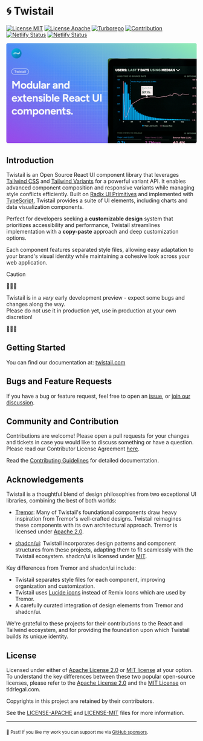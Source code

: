 # 🌀 Twistail

[![License MIT](https://img.shields.io/badge/License-MIT-blue.svg)](./LICENSE-MIT)
[![License Apache](https://img.shields.io/badge/License-Apache_2.0-blue.svg)](./LICENSE-APACHE)
[![Turborepo](https://img.shields.io/badge/Built%20With-Turborepo-blueviolet)][turborepo]
[![Contribution](https://img.shields.io/badge/Contributions-welcome-gray.svg)][contribution]
[![Netlify Status](https://api.netlify.com/api/v1/badges/9d81a7f1-1d13-4ec6-ba6a-5681b92ca062/deploy-status)](https://app.netlify.com/sites/twistail/deploys)
[![Netlify Status](https://api.netlify.com/api/v1/badges/6592ea51-c233-4334-a75a-077aad19dc74/deploy-status)](https://app.netlify.com/sites/twistail-storybook/deploys)

![Twistail Banner](./website/public/images/twistail-banner-lowres.png)

## Introduction

Twistail is an Open Source React UI component library that leverages [Tailwind CSS][tailwindcss]
and [Tailwind Variants][tailwind-variants] for a powerful variant API. It enables advanced
component composition and responsive variants while managing style conflicts efficiently.
Built on [Radix UI Primitives][radix-ui] and implemented with [TypeScript][typescript],
Twistail provides a suite of UI elements, including charts and data visualization components.

Perfect for developers seeking a **customizable design** system that prioritizes accessibility
and performance, Twistail streamlines implementation with a **copy-paste** approach and
deep customization options.

Each component features separated style files, allowing easy adaptation to your brand's visual
identity while maintaining a cohesive look across your web application.

> [!CAUTION]
> 🚨🚨🚨
>
> Twistail is in a _very_ early development preview - expect some bugs and changes along the way.
> <br/>Please do not use it in production yet, use in production at your own discretion!
>
> 🚨🚨🚨

## Getting Started

You can find our documentation at: [twistail.com][twistail-docs]

## Bugs and Feature Requests

If you have a bug or feature request, feel free to open an [issue][twistail-issue],
or [join our discussion][twistail-discussion].

## Community and Contribution

Contributions are welcome! Please open a pull requests for your changes and tickets in case you would like
to discuss something or have a question. Please read our Contributor License Agreement [here][twistail-cla].

Read the [Contributing Guidelines](https://twistail.com/docs/contributing-guidelines) for detailed documentation.

## Acknowledgements

Twistail is a thoughtful blend of design philosophies from two exceptional UI libraries, combining the best of both worlds:

- [Tremor](https://tremor.so/): Many of Twistail's foundational components draw heavy inspiration from Tremor's well-crafted designs. Twistail reimagines these components with its own architectural approach. Tremor is licensed under [Apache 2.0](https://github.com/tremorlabs/tremor/blob/main/LICENSE).

- [shadcn/ui](https://ui.shadcn.com/): Twistail incorporates design patterns and component structures from these projects, adapting them to fit seamlessly with the Twistail ecosystem. shadcn/ui is licensed under [MIT](https://github.com/shadcn-ui/ui/blob/main/LICENSE.md).

Key differences from Tremor and shadcn/ui include:
- Twistail separates style files for each component, improving organization and customization.
- Twistail uses [Lucide icons](https://lucide.dev/) instead of Remix Icons which are used by Tremor.
- A carefully curated integration of design elements from Tremor and shadcn/ui.

We're grateful to these projects for their contributions to the React and Tailwind ecosystem, and for providing the foundation upon which Twistail builds its unique identity.

## License

Licensed under either of [Apache License 2.0][license-apache] or [MIT license][license-mit] at your option.
To understand the key differences between these two popular open-source licenses, please refer to the
[Apache License 2.0][tldr-apache] and the [MIT License][tldr-mit] on tldrlegal.com.

Copyrights in this project are retained by their contributors.

See the [LICENSE-APACHE](./LICENSE-APACHE) and [LICENSE-MIT](./LICENSE-MIT) files for more information.

---

<sub>🤫 Psst! If you like my work you can support me via [GitHub sponsors](https://github.com/sponsors/riipandi).</sub>

<!-- link reference definition -->
[biome]: https://biomejs.dev
[contribution]: https://github.com/riipandi/twistail/pulse
[license-apache]: https://choosealicense.com/licenses/apache-2.0
[license-mit]: https://choosealicense.com/licenses/mit
[radix-ui]: https://www.radix-ui.com/primitives
[reactjs]: https://react.dev
[storybook]: https://storybook.js.org
[tailwindcss]: https://tailwindcss.com
[tailwind-variants]: https://www.tailwind-variants.org
[tldr-apache]: https://www.tldrlegal.com/license/apache-license-2-0-apache-2-0
[tldr-mit]: https://www.tldrlegal.com/license/mit-license
[turborepo]: https://turbo.build/repo/docs
[twistail-cla]: https://twistail.com/docs/contributors
[twistail-discussion]: https://github.com/riipandi/twistail/discussions
[twistail-docs]: https://twistail.com/docs
[twistail-issue]: https://github.com/riipandi/twistail/issues/new
[typescript]: https://www.typescriptlang.org
[vite]: https://vite.dev
